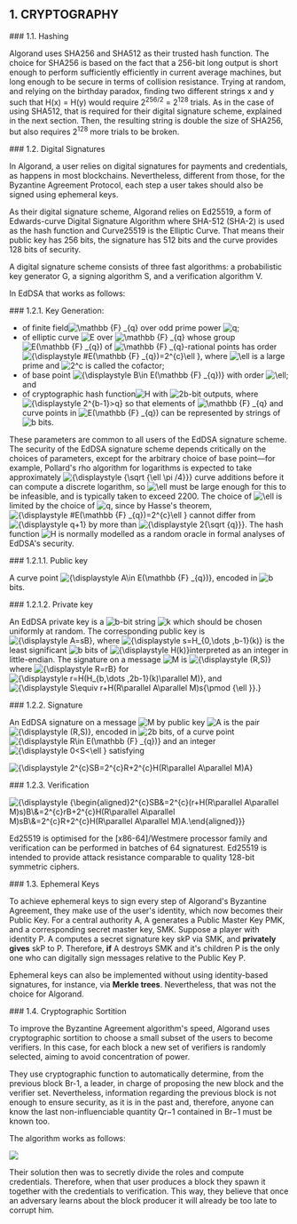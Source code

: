 ## 1.  CRYPTOGRAPHY

### 1.1. Hashing

Algorand uses SHA256 and SHA512 as their trusted hash function. The choice for SHA256 is based on the fact that a 256-bit long output is short enough to perform sufficiently efficiently in current average machines, but long enough to be secure in terms of collision resistance. Trying at random, and relying on the birthday paradox, finding two different strings x and y such that H(x) = H(y) would require 2<sup>256/2</sup> = 2<sup>128</sup> trials. As in the case of using SHA512, that is required for their digital signature scheme, explained in the next section. Then, the resulting string is double the size of SHA256, but also requires 2<sup>128</sup> more trials to be broken.

### 1.2. Digital Signatures

In Algorand, a user relies on digital signatures for payments and credentials, as happens in most blockchains. Nevertheless, different from those, for the Byzantine Agreement Protocol, each step a user takes should also be signed using ephemeral keys.

As their digital signature scheme, Algorand relies on Ed25519, a form of Edwards-curve Digital Signature Algorithm where SHA-512 (SHA-2) is used as the hash function and Curve25519 is the Elliptic Curve. That means their public key has 256 bits, the signature has 512 bits and the curve provides 128 bits of security.

A digital signature scheme consists of three fast algorithms: a probabilistic key generator G, a signing algorithm S, and a verification algorithm V.

In EdDSA that works as follows:

### 1.2.1. Key Generation:

-   of  finite field![\mathbb {F} _{q}](https://wikimedia.org/api/rest_v1/media/math/render/svg/dbb96e056c071d13fc7702013f9273e7f5cd88a7)  over odd prime power  ![q](https://wikimedia.org/api/rest_v1/media/math/render/svg/06809d64fa7c817ffc7e323f85997f783dbdf71d);
-   of  elliptic curve ![E](https://wikimedia.org/api/rest_v1/media/math/render/svg/4232c9de2ee3eec0a9c0a19b15ab92daa6223f9b)  over  ![\mathbb {F} _{q}](https://wikimedia.org/api/rest_v1/media/math/render/svg/dbb96e056c071d13fc7702013f9273e7f5cd88a7)  whose group  ![E(\mathbb {F} _{q})](https://wikimedia.org/api/rest_v1/media/math/render/svg/211791ca6b9e75649feeba5dd7ec52de98c85d77)  of  ![\mathbb {F} _{q}](https://wikimedia.org/api/rest_v1/media/math/render/svg/dbb96e056c071d13fc7702013f9273e7f5cd88a7)-rational points has order  ![{\displaystyle \#E(\mathbb {F} _{q})=2^{c}\ell }](https://wikimedia.org/api/rest_v1/media/math/render/svg/d47c94ede24dae961a11d93f377db6c1e120efa7), where  ![\ell ](https://wikimedia.org/api/rest_v1/media/math/render/svg/f066e981e530bacc07efc6a10fa82deee985929e)  is a large prime and  ![2^c](https://wikimedia.org/api/rest_v1/media/math/render/svg/228acb9b4b22b70da0d3b59bd591e4c4aa146e19)  is called the cofactor;
-   of base point  ![{\displaystyle B\in E(\mathbb {F} _{q})}](https://wikimedia.org/api/rest_v1/media/math/render/svg/65507bc64c16669baeb8dcb78b49190a87a0220d)  with order  ![\ell ](https://wikimedia.org/api/rest_v1/media/math/render/svg/f066e981e530bacc07efc6a10fa82deee985929e); and
-   of  cryptographic hash function![H](https://wikimedia.org/api/rest_v1/media/math/render/svg/75a9edddcca2f782014371f75dca39d7e13a9c1b)  with  ![2b](https://wikimedia.org/api/rest_v1/media/math/render/svg/3da45af0250645a54cab2ef45483c4399e4a40df)-bit outputs, where  ![{\displaystyle 2^{b-1}>q}](https://wikimedia.org/api/rest_v1/media/math/render/svg/23bc6e19b13051fae668f48de2e6e03045d60c35)  so that elements of  ![\mathbb {F} _{q}](https://wikimedia.org/api/rest_v1/media/math/render/svg/dbb96e056c071d13fc7702013f9273e7f5cd88a7)  and curve points in  ![E(\mathbb {F} _{q})](https://wikimedia.org/api/rest_v1/media/math/render/svg/211791ca6b9e75649feeba5dd7ec52de98c85d77)  can be represented by strings of  ![b](https://wikimedia.org/api/rest_v1/media/math/render/svg/f11423fbb2e967f986e36804a8ae4271734917c3)  bits.

These parameters are common to all users of the EdDSA signature scheme. The security of the EdDSA signature scheme depends critically on the choices of parameters, except for the arbitrary choice of base point—for example,  Pollard's rho algorithm for logarithms is expected to take approximately  ![{\displaystyle {\sqrt {\ell \pi /4}}}](https://wikimedia.org/api/rest_v1/media/math/render/svg/19b5f37012144b06c6ef08e1dfd80b4ab6e95699)  curve additions before it can compute a discrete logarithm, so  ![\ell ](https://wikimedia.org/api/rest_v1/media/math/render/svg/f066e981e530bacc07efc6a10fa82deee985929e)  must be large enough for this to be infeasible, and is typically taken to exceed  2200. The choice of  ![\ell ](https://wikimedia.org/api/rest_v1/media/math/render/svg/f066e981e530bacc07efc6a10fa82deee985929e)  is limited by the choice of  ![q](https://wikimedia.org/api/rest_v1/media/math/render/svg/06809d64fa7c817ffc7e323f85997f783dbdf71d), since by  Hasse's theorem,  ![{\displaystyle \#E(\mathbb {F} _{q})=2^{c}\ell }](https://wikimedia.org/api/rest_v1/media/math/render/svg/d47c94ede24dae961a11d93f377db6c1e120efa7)  cannot differ from  ![{\displaystyle q+1}](https://wikimedia.org/api/rest_v1/media/math/render/svg/738ec5afa1574426d17dad902eeb361faaa57342)  by more than  ![{\displaystyle 2{\sqrt {q}}}](https://wikimedia.org/api/rest_v1/media/math/render/svg/56d326d348e308c3ad44dc7f67c9220d25f44579). The hash function  ![H](https://wikimedia.org/api/rest_v1/media/math/render/svg/75a9edddcca2f782014371f75dca39d7e13a9c1b)  is normally modelled as a  random oracle in formal analyses of EdDSA's security. 

### 1.2.1.1. Public key

A curve point  ![{\displaystyle A\in E(\mathbb {F} _{q})}](https://wikimedia.org/api/rest_v1/media/math/render/svg/0a8962f158808c3a5792305ce5c0c94f12e3a81a), encoded in  ![b](https://wikimedia.org/api/rest_v1/media/math/render/svg/f11423fbb2e967f986e36804a8ae4271734917c3)  bits.

### 1.2.1.2. Private key

An EdDSA private key is a  ![b](https://wikimedia.org/api/rest_v1/media/math/render/svg/f11423fbb2e967f986e36804a8ae4271734917c3)-bit string  ![k](https://wikimedia.org/api/rest_v1/media/math/render/svg/c3c9a2c7b599b37105512c5d570edc034056dd40)  which should be chosen uniformly at random. The corresponding public key is  ![{\displaystyle A=sB}](https://wikimedia.org/api/rest_v1/media/math/render/svg/ceb3c588a6fdbc2c5a10140b06512ed080f1195e), where  ![{\displaystyle s=H_{0,\dots ,b-1}(k)}](https://wikimedia.org/api/rest_v1/media/math/render/svg/89dc21425e0dfd6694645777a0edc7643eceeb04)  is the least significant  ![b](https://wikimedia.org/api/rest_v1/media/math/render/svg/f11423fbb2e967f986e36804a8ae4271734917c3)  bits of  ![{\displaystyle H(k)}](https://wikimedia.org/api/rest_v1/media/math/render/svg/36f2af3f50945e861217695e00fa662217483fe1)interpreted as an integer in little-endian. The signature on a message  ![M](https://wikimedia.org/api/rest_v1/media/math/render/svg/f82cade9898ced02fdd08712e5f0c0151758a0dd)  is  ![{\displaystyle (R,S)}](https://wikimedia.org/api/rest_v1/media/math/render/svg/fc809ed1f776f54aced58ada0d05ca4e3ccde308)  where  ![{\displaystyle R=rB}](https://wikimedia.org/api/rest_v1/media/math/render/svg/83086452a77efec118fbdb8b71b18414e2131ecd)  for  ![{\displaystyle r=H(H_{b,\dots ,2b-1}(k)\parallel M)}](https://wikimedia.org/api/rest_v1/media/math/render/svg/6dfab58f9010c7e242cbcf7dd6f63a0aaa405dfe), and
![{\displaystyle S\equiv r+H(R\parallel A\parallel M)s{\pmod {\ell }}.}](https://wikimedia.org/api/rest_v1/media/math/render/svg/c6ea40f04690fd347453d7a975fa1203e554fbd5)

### 1.2.2. Signature

An EdDSA signature on a message  ![M](https://wikimedia.org/api/rest_v1/media/math/render/svg/f82cade9898ced02fdd08712e5f0c0151758a0dd)  by public key  ![A](https://wikimedia.org/api/rest_v1/media/math/render/svg/7daff47fa58cdfd29dc333def748ff5fa4c923e3)  is the pair  ![{\displaystyle (R,S)}](https://wikimedia.org/api/rest_v1/media/math/render/svg/fc809ed1f776f54aced58ada0d05ca4e3ccde308), encoded in  ![2b](https://wikimedia.org/api/rest_v1/media/math/render/svg/3da45af0250645a54cab2ef45483c4399e4a40df)  bits, of a curve point  ![{\displaystyle R\in E(\mathbb {F} _{q})}](https://wikimedia.org/api/rest_v1/media/math/render/svg/556e997bf47c6020b05afd2d2e90e7c1342bd9fb)  and an integer  ![{\displaystyle 0<S<\ell }](https://wikimedia.org/api/rest_v1/media/math/render/svg/60ea5295c13e8abb5e492f04b77dab2fefddc843)  satisfying 

![{\displaystyle 2^{c}SB=2^{c}R+2^{c}H(R\parallel A\parallel M)A}](https://wikimedia.org/api/rest_v1/media/math/render/svg/600ee1ed484e29db90a5ded7d0a0e7b2d1c66b23)

### 1.2.3. Verification

![{\displaystyle {\begin{aligned}2^{c}SB&=2^{c}(r+H(R\parallel A\parallel M)s)B\\&=2^{c}rB+2^{c}H(R\parallel A\parallel M)sB\\&=2^{c}R+2^{c}H(R\parallel A\parallel M)A.\end{aligned}}}](https://wikimedia.org/api/rest_v1/media/math/render/svg/e2a722d639564569495b31fad8127ea5d6e19d8e)

Ed25519 is optimised for the [x86-64]/Westmere processor family and verification can be performed in batches of 64 signaturest. Ed25519 is intended to provide attack resistance comparable to quality 128-bit symmetric ciphers.

### 1.3. Ephemeral Keys

To achieve ephemeral keys to sign every step of Algorand's Byzantine Agreement, they make use of the user's identity, which now becomes their Public Key. For a central authority A,  A generates a Public Master Key PMK, and a corresponding secret master key, SMK. Suppose a player with identity P. A computes a secret signature  key skP via SMK, and **privately gives** skP to P. Therefore, **if** A destroys SMK and it's children P is the only one who can digitally sign messages relative to the Public Key P. 

Ephemeral keys can also be implemented without using identity-based signatures, for instance, via **Merkle trees**. Nevertheless, that was not the choice for Algorand.

### 1.4. Cryptographic Sortition

To improve the Byzantine Agreement algorithm's speed, Algorand uses cryptographic sortition to choose a small subset of the users to become verifiers. In this case, for each block a new set of verifiers is randomly selected, aiming to avoid concentration of power. 

They use cryptographic function to automatically determine, from the previous block Br-1, a leader, in charge of proposing the new block and the verifier set. Nevertheless, information regarding the previous block is not enough to ensure security, as it is in the past and, therefore, anyone can know the last non-influenciable quantity Qr−1 contained in Br−1 must be known too. 

The algorithm works as follows:

![](https://cdn-images-1.medium.com/max/800/1*hwy9a6zQd9TYX7ZHeXhTtA.png)

Their solution then was to secretly divide the roles and compute credentials. Therefore, when that user produces a block they spawn it together with the credentials to verification. This way, they believe that once an adversary learns about the block producer it will already be too late to corrupt him. 
